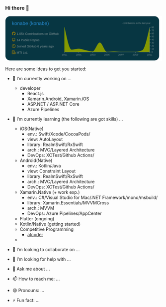 ### Hi there 👋

[![](https://raw.githubusercontent.com/konabe/konabe/main/profile-summary-card-output/solarized_dark/0-profile-details.svg)](https://github.com/vn7n24fzkq/github-profile-summary-cards)

Here are some ideas to get you started:

- 🔭 I’m currently working on ...
  - developer
    - React.js
    - Xamarin.Android, Xamarin.iOS
    - ASP.NET / ASP.NET Core
    - Azure Pipelines
    
- 🌱 I’m currently learning (the following are got skills) ...
  - iOS(Native)
    - env.: Swift/Xcode/CocoaPods/
    - view: AutoLayout
    - library: RealmSwift/RxSwift
    - arch.: MVC/Layered Architecture
    - DevOps: XCTest/Github Actions/
  - Android(Native)
    - env.: Kotlin/Java
    - view: Constraint Layout
    - library: RealmSwift/RxSwift
    - arch.: MVC/Layered Architecture
    - DevOps: XCTest/Github Actions/
  - Xamarin.Native (+ work exp.)
    - env.: C#/Visual Studio for Mac/.NET Framework/mono/msbuild/
    - library: Xamarin.Essentials/MVVMCross
    - arch.: MVVM
    - DevOps: Azure Pipelines/AppCenter
  - Flutter (ongoing)
  - Kotlin/Native (getting started)
  - Competitive Programming
    - [atcoder](https://atcoder.jp/users/konabe)
  - 
- 👯 I’m looking to collaborate on ...
- 🤔 I’m looking for help with ...
- 💬 Ask me about ...
- 📫 How to reach me: ...
- 😄 Pronouns: ...
- ⚡ Fun fact: ...
